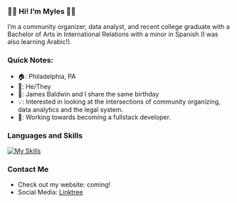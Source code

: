 ### 👋🏾 Hi! I’m Myles 👋🏾 ###

I’m a community organizer, data analyst, and recent college graduate with a Bachelor of Arts in International Relations with a minor in Spanish (I was also learning Arabic!).



### Quick Notes: ###
- 🏠: Philadelphia, PA
- 📇: He/They 
- 💭: James Baldwin and I share the same birthday
- 💡: Interested in looking at the intersections of community organizing, data analytics and the legal system.
- 👀: Working towards becoming a fullstack developer.

### Languages and Skills ###
[![My Skills](https://skillicons.dev/icons?i=py,postgres,sqlite,vscode,mongodb,html,js,cs,bootstrap,flask&theme=light)](https://skillicons.dev)


### Contact Me ###

- Check out my website: coming! 
- Social Media: <a href="https://www.linktr.ee/maelsse">Linktree</a> 
